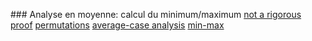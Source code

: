 ### Analyse en moyenne: calcul du minimum/maximum
[not a rigorous proof](https://stackoverflow.com/a/6735854)
[permutations](http://www.ens-lyon.fr/denif/data/algorithmique_enslyon/07-08-semestre1/td/td1_min_corrige.pdf)
[average-case analysis](https://www.nitt.edu/home/academics/departments/cse/faculty/kvi/Slides%20MaxFind%20algorithm%20analysis.pdf)
[min-max](https://cs.stackexchange.com/questions/89842/average-case-analysis-for-finding-max-and-min-value-on-an-array)